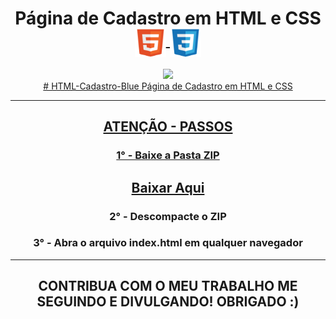 <div align="center">

  <h1> Página de Cadastro em HTML e CSS <a href="#"> <img align="top" alt="And@-Software" height="45em" width="50" src="https://raw.githubusercontent.com/devicons/devicon/master/icons/html5/html5-original.svg">  <img align="top" alt="And@-Software" height="45em" width="50" src="https://raw.githubusercontent.com/devicons/devicon/master/icons/css3/css3-original.svg"></a></h1>
</div>

<div align="center">
  <div align="center">
  <a href="https://www.youtube.com/channel/UCIScdxrwhEAu0AuALCHq3AA">
  <img src="https://v1.padlet.pics/1/image.webp?t=c_limit%2Cdpr_1%2Ch_600%2Cw_720&url=https%3A%2F%2Fpadlet-uploads.storage.googleapis.com%2F1285543771%2F5c4685e0720f23c3bcc60f46b06abc49%2Fcadastro_html_git.PNG"/>
   <br>
</div>
 
<div align="center">
# HTML-Cadastro-Blue
 Página de Cadastro em HTML e CSS
    
 ----------------------------
ATENÇÃO - PASSOS
----------------------------  
</div>
<div align="center">
  <a href="https://github.com/andrebr45/Youtube/archive/refs/heads/main.zip">
  <h3>1° - Baixe a Pasta ZIP </h3>
  <h2>Baixar Aqui </a></h2>
</div>
  
<h3>2° - Descompacte o ZIP </h3>

<h3>3° - Abra o arquivo index.html em qualquer navegador </h3>

---------------------------
CONTRIBUA COM O MEU TRABALHO
ME SEGUINDO E DIVULGANDO!
OBRIGADO :)
----------------------------
